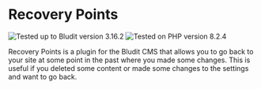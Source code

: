 # Recovery Points

![Tested up to Bludit version 3.16.2](https://img.shields.io/badge/Bludit-3.16.2-42a5f5.svg?style=flat-square "Tested up to Bludit version 3.16.2")
![Tested on PHP version 8.2.4](https://img.shields.io/badge/PHP_Test-8.2.4-8892bf.svg?style=flat-square "Tested on PHP version 8.2.4")

Recovery Points is a plugin for the Bludit CMS that allows you to go back to your site at some point in the past where you made some changes. This is useful if you deleted some content or made some changes to the settings and want to go back.
